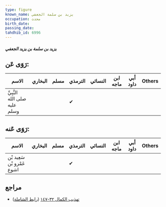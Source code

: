 ```yaml
---
type: figure
known_name: يزيد بن سلمة الجعفي
occupation: محدث
birth_date:
passing_date:
tahdhib_id: 6996
---
```

##### يزيد بن سلمة بن يزيد الجعفي

## رَوَى عَن:
| الاسم                         | البخاري | مسلم | الترمذي | النسائي | ابن ماجه | أبي داود | Others |
| ----------------------------- | ------- | ---- | ------- | ------- | -------- | -------- | ------ |
| النَّبِيِّ صلى الله عليه وسلم |         |      | ✔       |         |          |          |        |
## رَوَى عَنه:
| الاسم                      | البخاري | مسلم | الترمذي | النسائي | ابن ماجه | أبي داود | Others |
| -------------------------- | ------- | ---- | ------- | ------- | -------- | -------- | ------ |
| سَعِيد بْن عَمْرو بْن اشوع |         |      | ✔       |         |          |          |        |
## مراجع
- [تهذيب الكمال ٣٢-١٤٧](obsidian://open?vault=Tahdhib-al-Kamal&file=Figures/٦٩٩٦-يزيد%20بن%20سلمة%20بن%20يزيد%20الجعفي) ([رابط الشاملة](https://shamela.ws/book/3722/17261))